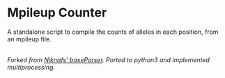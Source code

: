 Mpileup Counter
========
A standalone script to compile the counts of alleles in each position, from an mpileup file.
<br>
<br>


_Forked from [Niknafs' baseParser](https://github.com/Niknafs/NGSTools). Ported to python3 and implemented multiprocessing._



